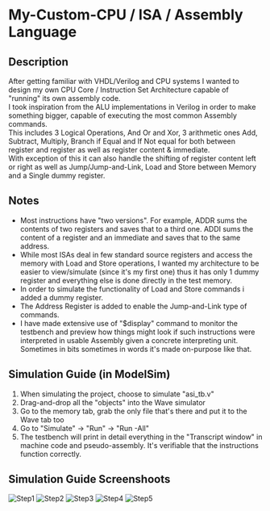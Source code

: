 # My-Custom-CPU / ISA / Assembly Language

## Description

After getting familiar with VHDL/Verilog and CPU systems I wanted to design my own CPU Core / Instruction Set Architecture capable of "running" its own assembly code.<br>
I took inspiration from the ALU implementations in Verilog in order to make something bigger, capable of executing the most common Assembly commands.<br>
This includes 3 Logical Operations, And Or and Xor, 3 arithmetic ones Add, Subtract, Multiply, Branch if Equal and If Not equal for both between register and register as well as register content & immediate. <br>
With exception of this it can also handle the shifting of register content left or right as well as Jump/Jump-and-Link, Load and Store between Memory and a Single dummy register.<br>

## Notes
* Most instructions have "two versions". For example, ADDR sums the contents of two registers and saves that to a third one. ADDI sums the content of a register and an immediate and saves that to the same address.
* While most ISAs deal in few standard source registers and access the memory with Load and Store operations, I wanted my architecture to be easier to view/simulate (since it's my first one) thus it has only 1 dummy register and everything else is done directly in the test memory.
* In order to simulate the functionality of Load and Store commands i added a dummy register.
* The Address Register is added to enable the Jump-and-Link type of commands.
* I have made extensive use of "$display" command to monitor the testbench and preview how things might look if such instructions were interpreted in usable Assembly given a concrete interpreting unit. Sometimes in bits sometimes in words it's made on-purpose like that.

## Simulation Guide (in ModelSim)
1. When simulating the project, choose to simulate "asi_tb.v"
2. Drag-and-drop all the "objects" into the Wave simulator
3. Go to the memory tab, grab the only file that's there and put it to the Wave tab too
4. Go to "Simulate" -> "Run" -> "Run -All"
5. The testbench will print in detail everything in the "Transcript window" in machine code and pseudo-assembly. It's verifiable that the instructions function correctly. 

## Simulation Guide Screenshoots
![Step1](https://user-images.githubusercontent.com/123891760/223788167-e85cce60-a5f5-4ad9-bb20-e8224bd6f172.jpg)
![Step2](https://user-images.githubusercontent.com/123891760/223788178-0f263d3c-c113-49b5-8ac3-be3075cd1754.jpg)
![Step3](https://user-images.githubusercontent.com/123891760/223788190-a780dc79-8861-4c4b-9c01-f76bff9af7ef.jpg)
![Step4](https://user-images.githubusercontent.com/123891760/223788197-85bb651f-838e-46b2-8439-ee220a9c017a.jpg)
![Step5](https://user-images.githubusercontent.com/123891760/223792268-e4955a1a-8f12-4c4c-91a7-13e71b3cee4e.jpg)
